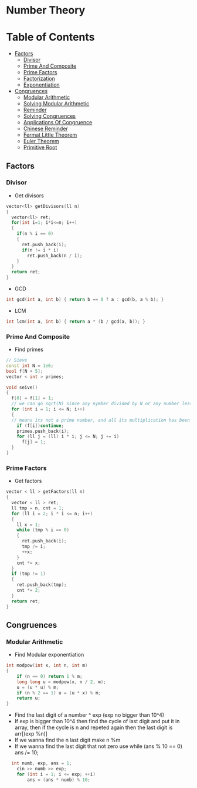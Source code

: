 # Number Theory

Table of Contents
================= 
 * [Factors](#factors)
     + [Divisor](#divisor)
     + [Prime And Composite](#prime-and-composite)
     + [Prime Factors](#prime-factors)
     + [Factorization](#factorization)
     + [Exponentiation](#exponentiation)
 * [Congruences](#congruences)
     + [Modular Arithmetic](#modular-arithmetic)
     + [Solving Modular Arithmetic](#solving-modular-arithmetic)
     + [Reminder](#reminder)
     + [Solving Congruences](#solving-congruences)
     + [Applications Of Congruence](#applications-of-congruence)
     + [Chinese Reminder](#chinese-reminder)
     + [Fermat Little Theorem](#fermat-little-theorem)
     + [Euler Theorem](#euler-theorem)
     + [Primitive Root](#primitive-root)

## Factors
### Divisor
- Get divisors
```cpp
vector<ll> getDivisors(ll n)
{
  vector<ll> ret;
  for(int i=1; i*i<=n; i++)
  {
    if(n % i == 0)
    {
      ret.push_back(i);
      if(n != i * i)
        ret.push_back(n / i);
    }
  }
  return ret;
}
```
- GCD
```cpp
int gcd(int a, int b) { return b == 0 ? a : gcd(b, a % b); }
```
- LCM
```cpp
int lcm(int a, int b) { return a * (b / gcd(a, b)); }
```
### Prime And Composite
- Find primes 
```cpp
// Sieve
const int N = 1e6;
bool f[N + 5];
vector < int > primes;

void seive() 
{
  f[0] = f[1] = 1;
  // we can go sqrt(N) since any nymber divided by N or any number less than N is gonna be in the bound from (2, sqrt(N)) since sqrt(N) * sqrt(N) = N
  for (int i = 1; i <= N; i++) 
  {
  // means its not a prime number, and all its multiplication has been marked beofre from its divisor
    if (f[i])continue;
    primes.push_back(i);
    for (ll j = (ll) i * i; j <= N; j += i)
      f[j] = 1;
  }
}
```
### Prime Factors
- Get factors
```cpp
vector < ll > getFactors(ll n) 
{ 
  vector < ll > ret;
  ll tmp = n, cnt = 1;
  for (ll i = 2; i * i <= n; i++) 
  {
    ll x = 1;
    while (tmp % i == 0) 
    {
      ret.push_back(i);
      tmp /= i;
      ++x;
    }
    cnt *= x;
  }
  if (tmp != 1) 
  {
    ret.push_back(tmp);
    cnt *= 2;
  }
  return ret;
}
```
## Congruences
### Modular Arithmetic
- Find Modular exponentiation 
```cpp
int modpow(int x, int n, int m)
{
	if (n == 0) return 1 % m;
	long long u = modpow(x, n / 2, m);
	u = (u * u) % m;
	if (n % 2 == 1) u = (u * x) % m;
	return u;
}
```
- Find the last digit of a number ^ exp (exp no bigger than 10^4)
- If exp is bigger than 10^4 then find the cycle of last digit and put it in array, then if the cycle is n and repeted again then the last digit is arr[(exp %n)]
- If we wanna find the n last digit make n %m
- If we wanna find the last digit that not zero use while (ans % 10 == 0) ans /= 10;
```cpp
  int numb, exp, ans = 1;
	cin >> numb >> exp;
	for (int i = 1; i <= exp; ++i)
		ans = (ans * numb) % 10;
```
